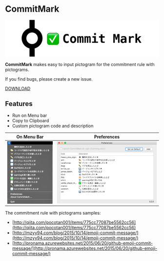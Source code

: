 # CommitMark

![CommitMark](./assets/logo.png)

**CommitMark** makes easy to input pictogram for the commitment rule with pictograms.

If you find bugs, please create a new issue.

[DOWNLOAD](https://github.com/jinSasaki/CommitMark/releases/tag/0.2.0)

## Features
- Run on Menu bar
- Copy to Clipboard
- Custom pictogram code and description

On Menu Bar | Preferences
--- | ---
![screenshot1](./assets/screenshot01.png) | ![screenshot2](./assets/screenshot02.png)

The commitment rule with pictograms samples:

- [http://qiita.com/pocotan001/items/775cc77087be5562cc56](http://qiita.com/pocotan001/items/775cc77087be5562cc56)
- [http://mzyy94.com/blog/2015/10/14/emoji-commit-message/](http://mzyy94.com/blog/2015/10/14/emoji-commit-message/)
- [http://pronama.azurewebsites.net/2015/06/20/github-emoji-commit-message/](http://pronama.azurewebsites.net/2015/06/20/github-emoji-commit-message/)

